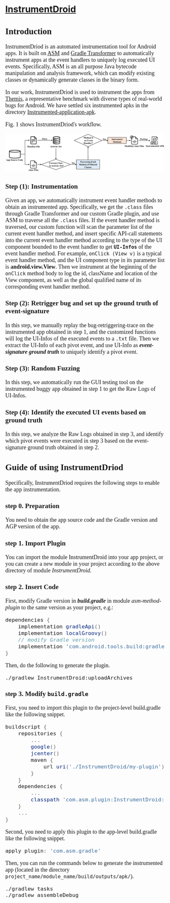 # **[InstrumentDroid](https://github.com/InstrumentDroid/InstrumentDroid)**

<font face='Times New Roman' size=4>

## Introduction

InstrumentDriod is an automated instrumentation tool for Android apps. It is built on [ASM](https://asm.ow2.io/) and [Gradle Transformer](https://developer.android.com/reference/tools/gradle-api/7.0/com/android/build/api/transform/Transform) to automatically instrument apps at the event handlers to uniquely log executed UI events. Specifically, ASM is an all purpose Java bytecode manipulation and analysis framework, which can modify existing classes or dynamically generate classes in the binary form.

In our work, InstrumentDriod is used to instrument the apps from [Themis](https://github.com/the-themis-benchmarks), a representative benchmark with diverse types of real-world bugs for Android. We have settled six instrumented apks in the directory [Instrumented-application-apk](https://github.com/InstrumentDroid/InstrumentDroid/tree/main/Instrumented-application-apk "Instrumented-application-apk").

Fig. 1 shows InstrumentDriod's workflow.

![Fig 1](https://github.com/InstrumentDroid/InstrumentDroid/blob/main/figure/Workflow%20of%20our%20instrumentation.png)

### Step (1): Instrumentation

Given an app, we automatically instrument event handler methods to obtain an instrumented app. Specifically, we get the ``.class`` files through Gradle Transformer and our custom Gradle plugin, and use ASM to traverse all the ``.class`` files. If the event handler method is traversed, our custom function will scan the parameter list of the current event handler method, and insert specific API-call statements into the current event handler method according to the type of the UI component bounded to the event handler to get __``UI-Infos``__ of the event handler method. For example, ``onClick (View v)`` is a typical event handler method, and the UI component type in its parameter list is __android.view.View__. Then we instrument at the beginning of the ``onClick`` method body to log the id, className and location of the View component, as well as the global qualified name of its corresponding event handler method.

### Step (2): Retrigger bug and set up the ground truth of event-signature

In this step, we manually replay the bug-retriggering-trace on the instrumented app obtained in step 1, and the customized functions will log the UI-Infos of the executed events to a ``.txt`` file. Then we extract the UI-Info of each pivot event, and use UI-Info as __*event-signature ground truth*__ to uniquely identify a pivot event.

### Step (3): Random Fuzzing

In this step, we automatically run the GUI testing tool on
the instrumented buggy app obtained in step 1 to get the Raw
 Logs of UI-Infos.

### Step (4): Identify the executed UI events based on ground truth

In this step, we analyze the Raw Logs obtained in step 3, and identify which pivot events were executed in step 3 based on the event-signature ground truth obtained in step 2.

## Guide of using InstrumentDriod

Specifically, InstrumentDriod requires the following steps to enable the app instrumentation.

### step 0. Preparation

You need to obtain the app source code and the Gradle version and AGP version of the app.

### step 1. Import Plugin

You can import the module InstrumentDroid into your app project, or you can create a new module in your project according to the above directory of module *InstrumentDroid*.

### step 2. Insert Code

First, modify Gradle version in **_build.gradle_** in module _asm-method-plugin_ to the same version as your project, e.g.:

```gradle
dependencies {
	implementation gradleApi()
	implementation localGroovy()
	// modify Gradle version
	implementation 'com.android.tools.build:gradle:3.5.0'
}
```

Then, do the following to generate the plugin.

```
./gradlew InstrumentDroid:uploadArchives
```

### step 3. Modify ``build.gradle``

First, you need to import this plugin to the project-level build.gradle like the following snippet.

```gradle
buildscript {
	repositories {
		...
		google()
		jcenter()
		maven {
			url uri('./InstrumentDroid/my-plugin')
		}
	}
	dependencies {
		...
		classpath 'com.asm.plugin:InstrumentDroid:0.0.1'
    }
	...
}
```

Second, you need to apply this plugin to the app-level build.gradle like the following snippet.

```gradle
apply plugin: 'com.asm.gradle'
```

Then, you can run the commands below to generate the instrumented app (located in the directory ``project_name/module_name/build/outputs/apk/``).

```
./gradlew tasks
./gradlew assembleDebug
```

</font>
